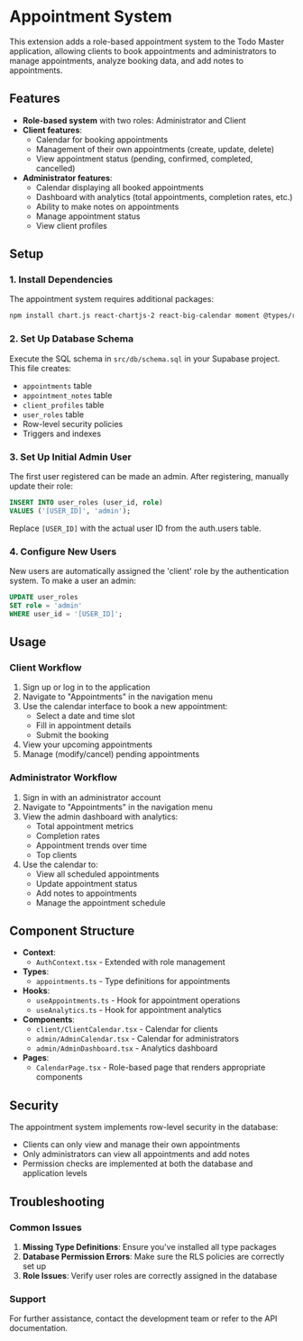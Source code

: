 # Appointment System

This extension adds a role-based appointment system to the Todo Master application, allowing clients to book appointments and administrators to manage appointments, analyze booking data, and add notes to appointments.

## Features

- **Role-based system** with two roles: Administrator and Client
- **Client features**:
  - Calendar for booking appointments
  - Management of their own appointments (create, update, delete)
  - View appointment status (pending, confirmed, completed, cancelled)
- **Administrator features**:
  - Calendar displaying all booked appointments
  - Dashboard with analytics (total appointments, completion rates, etc.)
  - Ability to make notes on appointments
  - Manage appointment status
  - View client profiles

## Setup

### 1. Install Dependencies

The appointment system requires additional packages:

```bash
npm install chart.js react-chartjs-2 react-big-calendar moment @types/react-big-calendar @types/moment
```

### 2. Set Up Database Schema

Execute the SQL schema in `src/db/schema.sql` in your Supabase project. This file creates:
- `appointments` table
- `appointment_notes` table
- `client_profiles` table
- `user_roles` table
- Row-level security policies
- Triggers and indexes

### 3. Set Up Initial Admin User

The first user registered can be made an admin. After registering, manually update their role:

```sql
INSERT INTO user_roles (user_id, role) 
VALUES ('[USER_ID]', 'admin');
```

Replace `[USER_ID]` with the actual user ID from the auth.users table.

### 4. Configure New Users

New users are automatically assigned the 'client' role by the authentication system. To make a user an admin:

```sql
UPDATE user_roles 
SET role = 'admin' 
WHERE user_id = '[USER_ID]';
```

## Usage

### Client Workflow

1. Sign up or log in to the application
2. Navigate to "Appointments" in the navigation menu
3. Use the calendar interface to book a new appointment:
   - Select a date and time slot
   - Fill in appointment details
   - Submit the booking
4. View your upcoming appointments
5. Manage (modify/cancel) pending appointments

### Administrator Workflow

1. Sign in with an administrator account
2. Navigate to "Appointments" in the navigation menu
3. View the admin dashboard with analytics:
   - Total appointment metrics
   - Completion rates
   - Appointment trends over time
   - Top clients
4. Use the calendar to:
   - View all scheduled appointments
   - Update appointment status
   - Add notes to appointments
   - Manage the appointment schedule

## Component Structure

- **Context**:
  - `AuthContext.tsx` - Extended with role management
- **Types**:
  - `appointments.ts` - Type definitions for appointments
- **Hooks**:
  - `useAppointments.ts` - Hook for appointment operations
  - `useAnalytics.ts` - Hook for appointment analytics
- **Components**:
  - `client/ClientCalendar.tsx` - Calendar for clients
  - `admin/AdminCalendar.tsx` - Calendar for administrators
  - `admin/AdminDashboard.tsx` - Analytics dashboard
- **Pages**:
  - `CalendarPage.tsx` - Role-based page that renders appropriate components

## Security

The appointment system implements row-level security in the database:
- Clients can only view and manage their own appointments
- Only administrators can view all appointments and add notes
- Permission checks are implemented at both the database and application levels

## Troubleshooting

### Common Issues

1. **Missing Type Definitions**: Ensure you've installed all type packages
2. **Database Permission Errors**: Make sure the RLS policies are correctly set up
3. **Role Issues**: Verify user roles are correctly assigned in the database

### Support

For further assistance, contact the development team or refer to the API documentation. 